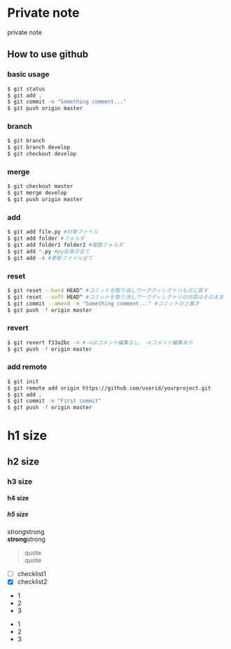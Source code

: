 # Private note
private note

## How to use github

### basic usage

```bash
$ git status
$ git add .
$ git commit -m "Something comment..."
$ git push origin master
```

### branch

```bash
$ git branch
$ git branch develop
$ git checkout develop
```

### merge

```bash
$ git checkout master
$ git merge develop
$ git push origin master
```

### add

```bash
$ git add file.py #対象ファイル
$ git add folder #フォルダ
$ git add folder1 folder2 #複数フォルダ
$ git add *.py #py拡張子全て
$ git add -A #更新ファイル全て
```

### reset

```bash
$ git reset --hard HEAD^ #コミットを取り消しワークディレクトリも元に戻す
$ git reset --soft HEAD^ #コミットを取り消しワークディレクトリの内容はそのまま
$ git commit --amend -m "Something comment..." #コミットの上書き
$ git push -f origin master
```

### revert

```bash
$ git revert f33a2bc -n #-nはコメント編集なし. -eコメント編集あり
$ git push -f origin master
```

### add remote

```bash
$ git init
$ git remote add origin https://github.com/userid/yourproject.git
$ git add .
$ git commit -m "First commit"
$ git push -f origin master
```

# h1 size

## h2 size

### h3 size

#### h4 size

##### h5 size

*strong*strong  
**strong**strong  

> quote  
> quote

- [ ] checklist1
- [x] checklist2

* 1
* 2
* 3

- 1
- 2
- 3
